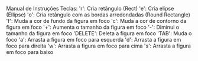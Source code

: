 Manual de Instruções
Teclas:
'r': Cria retângulo (Rect)
'e': Cria elipse (Ellipse)
'o': Cria retângulo com as bordas arredondadas (Round Rectangle)
'f': Muda a cor de fundo da figura em foco
'c': Muda a cor de contorno da figura em foco
'+': Aumenta o tamanho da figura em foco
'-': Diminui o tamanho da figura em foco
'DELETE': Deleta a figura em foco
'TAB': Muda o foco
'a': Arrasta a figura em foco para esquerda
'd': Arrasta a figura em foco para direita
'w': Arrasta a figura em foco para cima
's': Arrasta a figura em foco para baixo
